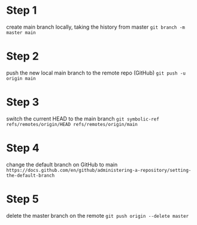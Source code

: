 # Step 1 
create main branch locally, taking the history from master
```git branch -m master main```

# Step 2 
push the new local main branch to the remote repo (GitHub) 
```git push -u origin main```

# Step 3
switch the current HEAD to the main branch
```git symbolic-ref refs/remotes/origin/HEAD refs/remotes/origin/main```

# Step 4
change the default branch on GitHub to main
```https://docs.github.com/en/github/administering-a-repository/setting-the-default-branch```

# Step 5
delete the master branch on the remote
```git push origin --delete master```
